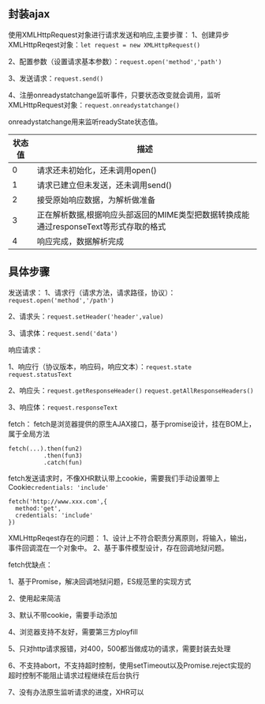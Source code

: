 ## 封装ajax

使用XMLHttpRequest对象进行请求发送和响应,主要步骤：
1、创建异步XMLHttpReqest对象：`let request = new XMLHttpRequest()`

2、配置参数（设置请求基本参数）：`request.open('method','path')`

3、发送请求：`request.send()`

4、注册onreadystatchange监听事件，只要状态改变就会调用，监听XMLHttpRequest对象：`request.onreadystatchange()`

onreadystatchange用来监听readyState状态值。

| 状态值 | 描述|
| ---- | ---- |
| 0 | 请求还未初始化，还未调用open() |
| 1 | 请求已建立但未发送，还未调用send() |
| 2| 接受原始响应数据，为解析做准备|
| 3| 正在解析数据,根据响应头部返回的MIME类型把数据转换成能通过responseText等形式存取的格式|
|4|响应完成，数据解析完成|

## 具体步骤

发送请求：
1、请求行（请求方法，请求路径，协议）：`request.open('method','/path')`

2、请求头：`request.setHeader('header',value)`

3、请求体：`request.send('data')`

响应请求：

1、响应行（协议版本，响应码，响应文本）：`request.state` `request.statusText`

2、响应头：`request.getResponseHeader()` `request.getAllResponseHeaders()`

3、响应体：`request.responseText`

fetch：
fetch是浏览器提供的原生AJAX接口，基于promise设计，挂在BOM上，属于全局方法
```
fetch(...).then(fun2)
          .then(fun3)
          .catch(fun)
```

fetch发送请求时，不像XHR默认带上cookie，需要我们手动设置带上Cookie`credentials: 'include'`
```
fetch('http://www.xxx.com',{
  method:'get',
  credentials: 'include'
})
```
XMLHttpReqest存在的问题：
1、设计上不符合职责分离原则，将输入，输出，事件回调混在一个对象中。
2、基于事件模型设计，存在回调地狱问题。

fetch优缺点：

1、基于Promise，解决回调地狱问题，ES规范里的实现方式

2、使用起来简洁

3、默认不带cookie，需要手动添加

4、浏览器支持不友好，需要第三方ployfill

5、只对http请求报错，对400，500都当做成功的请求，需要封装去处理

6、不支持abort，不支持超时控制，使用setTimeout以及Promise.reject实现的超时控制不能阻止请求过程继续在后台执行

7、没有办法原生监听请求的进度，XHR可以

